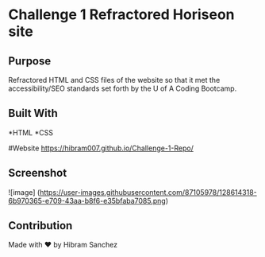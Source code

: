 # Challenge 1 Refractored Horiseon site

## Purpose
Refractored HTML and CSS files of the website so that it met the accessibility/SEO standards set forth by the U of A Coding Bootcamp.

## Built With
*HTML 
*CSS

#Website
https://hibram007.github.io/Challenge-1-Repo/

## Screenshot 
![image]
(https://user-images.githubusercontent.com/87105978/128614318-6b970365-e709-43aa-b8f6-e35bfaba7085.png)


## Contribution
Made with ❤️ by Hibram Sanchez

